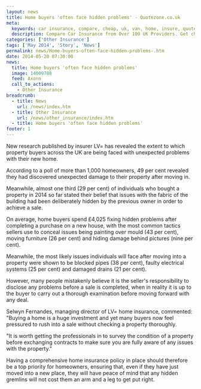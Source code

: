 ```yaml
---
layout: news
title: Home buyers 'often face hidden problems' - Quotezone.co.uk
meta:
  keywords: car insurance, compare, cheap, uk, van, home, insure, quotes, online, comparison, bike, loans, life
  description: Compare Car Insurance from Over 100 UK Providers. Get cheap quotes online now using our fast, free, secure comparison site
categories: ['Other Insurance']
tags: ['May 2014', 'Story', 'News']
permalink: news/Home-buyers-often-face-hidden-problems-.htm
date: 2014-05-20 07:30:00
news:
  title: Home buyers 'often face hidden problems'
  image: 14009788
  feed: Axonn
  call_to_actions:
    - Other Insurance
breadcrumb:
  - title: News
    url: /news/index.htm
  - title: Other Insurance
    url: /news/other_insurance/index.htm
  - title: Home buyers 'often face hidden problems'
footer: 1
---
```


New research published by insurer LV= has revealed the extent to which property buyers across the UK are being faced with unexpected problems with their new home.

According to a poll of more than 1,000 homeowners, 49 per cent revealed they had discovered unexpected damage to their property after moving in.

Meanwhile, almost one third (29 per cent) of individuals who bought a property in 2014 so far stated their belief that issues with the fabric of the building had been deliberately hidden by the previous owner in order to achieve a sale.

On average, home buyers spend &pound;4,025 fixing hidden problems after completing a purchase on a new house, with the most common tactics sellers use to conceal issues being painting over mould (43 per cent), moving furniture (26 per cent) and hiding damage behind pictures (nine per cent).

Meanwhile, the most likely issues individuals will face after moving into a property were shown to be blocked pipes (38 per cent), faulty electrical systems (25 per cent) and damaged drains (21 per cent).

However, many people mistakenly believe it is the seller&#39;s responsibility to disclose any problems before a sale is completed, when in reality it is up to the buyer to carry out a thorough examination before moving forward with any deal.

Selwyn&nbsp;Fernandes, managing director of LV= home insurance, commented: &quot;Buying a home is a huge investment and yet many buyers now feel pressured to rush into a sale without checking a property thoroughly.&nbsp;

&quot;It is worth getting the professionals in to survey the condition of a property before exchanging contracts to make sure you are fully aware of any issues with the property.&quot;

Having a comprehensive home insurance policy in place should therefore be a top priority for homeowners, ensuring that, even if they have just moved into a new place, they will have peace of mind that any hidden gremlins will not cost them an arm and a leg to get put right.
